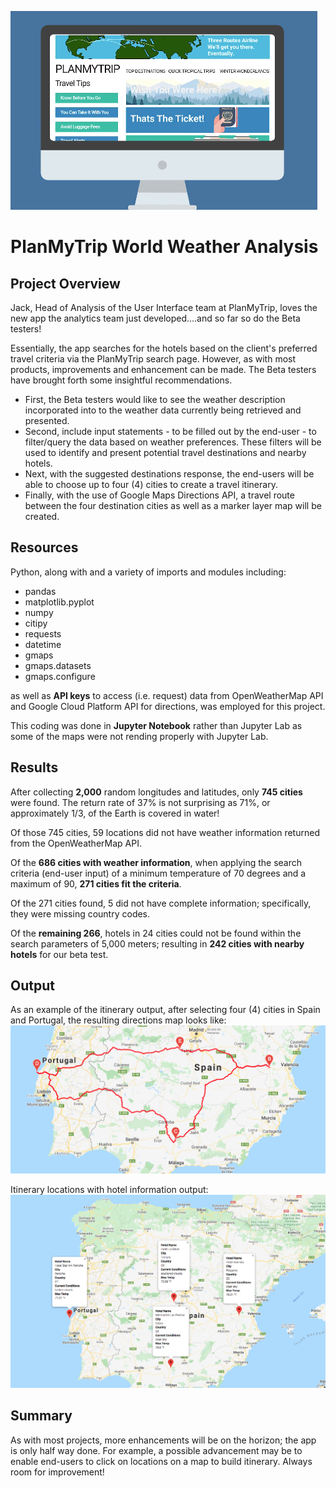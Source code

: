 ![map_marker](./Weather_Database/Plan_my_trip.png)

# PlanMyTrip World Weather Analysis


## Project Overview 
Jack, Head of Analysis of the User Interface team at PlanMyTrip, loves the new app the analytics team just developed....and so far so do the Beta testers!

Essentially, the app searches for the hotels based on the client's preferred travel criteria via the PlanMyTrip search page. However, as with most products, improvements and enhancement can be made.   The Beta testers have brought forth some insightful recommendations.

* First, the Beta testers would like to see the weather description incorporated into to the weather data currently being retrieved and presented. 
* Second, include input statements - to be filled out by the end-user - to filter/query the data based on weather preferences.  These filters will be used to identify and present potential travel destinations and nearby hotels. 
* Next, with the suggested destinations response, the end-users will be able to choose up to four (4) cities to create a travel itinerary. 
* Finally, with the use of Google Maps Directions API, a travel route between the four destination cities as well as a marker layer map will be created.

## Resources 
Python, along with and a variety of imports and modules including:

* pandas
* matplotlib.pyplot
* numpy
* citipy
* requests
* datetime 
* gmaps
* gmaps.datasets
* gmaps.configure

as well as **API keys** to access (i.e. request) data from OpenWeatherMap API and Google Cloud Platform API for directions, was employed for this project.

This coding was done in **Jupyter Notebook** rather than Jupyter Lab as some of the maps were not rending properly with Jupyter Lab.

## Results
After collecting **2,000** random longitudes and latitudes, only **745 cities** were found.  The return rate of 37% is not surprising as 71%, or approximately 1/3, of the Earth is covered in water!

Of those 745 cities, 59 locations did not have weather information returned from the OpenWeatherMap API.

Of the **686 cities with weather information**, when applying the search criteria (end-user input) of a minimum temperature of 70 degrees and a maximum of 90, **271 cities fit the criteria**.

Of the 271 cities found, 5 did not have complete information; specifically, they were missing country codes.

Of the **remaining 266**, hotels in 24 cities could not be found within the search parameters of 5,000 meters; resulting in **242 cities with nearby hotels** for our beta test.

## Output 
As an example of the itinerary output, after selecting four (4) cities in Spain and Portugal, the resulting directions map looks like:
![direction_map](./Vacation_Itinerary/WeatherPy_travel_map.png)

Itinerary locations with hotel information output:
![direction_map](./Vacation_Itinerary/WeatherPy_travel_map_markers.png)

## Summary
As with most projects, more enhancements will be on the horizon; the app is only half way done.  For example, a possible advancement may be to enable end-users to click on locations on a map to build itinerary.  Always room for improvement!